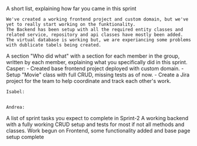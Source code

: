 A short list, explaining how far you came in this sprint

    We've created a working frontend project and custom domain, but we've yet to really start working on the funktionality.
    The Backend has been setup with all the required entity classes and related service, repository and api classes have mostly been added.
    The virtual database is working but, we are experiancing some problems with dublicate tabels being created.

A section "Who did what" with a section for each member in the group, written by each member, explaining what you specifically did in this sprint.
    Casper:
        - Created base frontend project deployed with custom domain.
        - Setup "Movie" class with full CRUD, missing tests as of now.
        - Create a Jira project for the team to help coordinate and track each other's work.

    Isabel:

    
    Andrea:
        

A list of sprint tasks you expect to complete in Sprint-2
    A working backend with a fully working CRUD setup and tests for most if not all methods and classes.
    Work begun on Frontend, some functionality added and base page setup complete
    